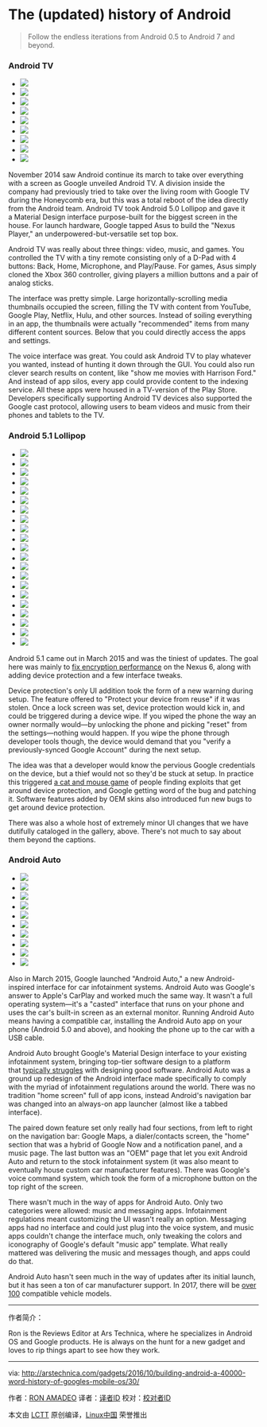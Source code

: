 The (updated) history of Android
============================================================

> Follow the endless iterations from Android 0.5 to Android 7 and beyond.

### Android TV


*   [
     ![](https://cdn.arstechnica.net/wp-content/uploads/2016/10/IMG_0002-22-150x150.jpg) 
    ][2]
*   [
     ![](https://cdn.arstechnica.net/wp-content/uploads/2014/11/device-2014-10-31-172334-150x150.png) 
    ][3]
*   [
     ![](https://cdn.arstechnica.net/wp-content/uploads/2014/11/play-store-2-150x150.png) 
    ][4]
*   [
     ![](https://cdn.arstechnica.net/wp-content/uploads/2014/11/search-2-150x150.png) 
    ][5]
*   [
     ![](https://cdn.arstechnica.net/wp-content/uploads/2014/11/search-1-150x150.png) 
    ][6]
*   [
     ![](https://cdn.arstechnica.net/wp-content/uploads/2014/11/device-2014-10-31-150246-150x150.png) 
    ][7]
*   [
     ![](https://cdn.arstechnica.net/wp-content/uploads/2014/11/device-2014-10-31-1548581-150x150.png) 
    ][8]
*   [
     ![](https://cdn.arstechnica.net/wp-content/uploads/2014/11/device-2014-10-31-170651-150x150.png) 
    ][9]
*   [
     ![](https://cdn.arstechnica.net/wp-content/uploads/2014/11/device-2014-10-31-174128-150x150.png) 
    ][10]

November 2014 saw Android continue its march to take over everything with a screen as Google unveiled Android TV. A division inside the company had previously tried to take over the living room with Google TV during the Honeycomb era, but this was a total reboot of the idea directly from the Android team. Android TV took Android 5.0 Lollipop and gave it a Material Design interface purpose-built for the biggest screen in the house. For launch hardware, Google tapped Asus to build the "Nexus Player," an underpowered-but-versatile set top box.

Android TV was really about three things: video, music, and games. You controlled the TV with a tiny remote consisting only of a D-Pad with 4 buttons: Back, Home, Microphone, and Play/Pause. For games, Asus simply cloned the Xbox 360 controller, giving players a million buttons and a pair of analog sticks.

The interface was pretty simple. Large horizontally-scrolling media thumbnails occupied the screen, filling the TV with content from YouTube, Google Play, Netflix, Hulu, and other sources. Instead of soiling everything in an app, the thumbnails were actually "recommended" items from many different content sources. Below that you could directly access the apps and settings.

The voice interface was great. You could ask Android TV to play whatever you wanted, instead of hunting it down through the GUI. You could also run clever search results on content, like "show me movies with Harrison Ford." And instead of app silos, every app could provide content to the indexing service. All these apps were housed in a TV-version of the Play Store. Developers specifically supporting Android TV devices also supported the Google cast protocol, allowing users to beam videos and music from their phones and tablets to the TV.

### Android 5.1 Lollipop

*   [
     ![](https://cdn.arstechnica.net/wp-content/uploads/2015/03/lock1-150x150.jpg) 
    ][11]
*   [
     ![](https://cdn.arstechnica.net/wp-content/uploads/2015/03/2015-03-14-17.33.58-150x150.png) 
    ][12]
*   [
     ![](https://cdn.arstechnica.net/wp-content/uploads/2015/03/quick-150x150.jpg) 
    ][13]
*   [
     ![](https://cdn.arstechnica.net/wp-content/uploads/2015/03/new-quick-panels-150x150.jpg) 
    ][14]
*   [
     ![](https://cdn.arstechnica.net/wp-content/uploads/2015/03/volumepress-150x150.jpg) 
    ][15]
*   [
     ![](https://cdn.arstechnica.net/wp-content/uploads/2015/03/volumetouch-150x150.jpg) 
    ][16]
*   [
     ![](https://cdn.arstechnica.net/wp-content/uploads/2015/03/volumebell-150x150.jpg) 
    ][17]
*   [
     ![](https://cdn.arstechnica.net/wp-content/uploads/2015/03/interrupts1-150x150.jpg) 
    ][18]
*   [
     ![](https://cdn.arstechnica.net/wp-content/uploads/2015/03/heads-up1-150x150.jpg) 
    ][19]
*   [
     ![](https://cdn.arstechnica.net/wp-content/uploads/2015/03/screen-pin-2-150x150.jpg) 
    ][20]
*   [
     ![](https://cdn.arstechnica.net/wp-content/uploads/2015/03/screen-pin-150x150.jpg) 
    ][21]
*   [
     ![](https://cdn.arstechnica.net/wp-content/uploads/2015/03/gif1-150x150.gif) 
    ][22]
*   [
     ![](https://cdn.arstechnica.net/wp-content/uploads/2015/03/Untitled-1-150x150.gif) 
    ][23]
*   [
     ![](https://cdn.arstechnica.net/wp-content/uploads/2015/03/51-150x150.jpg) 
    ][24]
*   [
     ![](https://cdn.arstechnica.net/wp-content/uploads/2015/03/scrollbar-150x150.jpg) 
    ][25]
*   [
     ![](https://cdn.arstechnica.net/wp-content/uploads/2015/03/simcard-150x150.jpg) 
    ][26]
*   [
     ![](https://cdn.arstechnica.net/wp-content/uploads/2015/03/sip-150x150.jpg) 
    ][27]
*   [
     ![](https://cdn.arstechnica.net/wp-content/uploads/2015/03/status-screen-150x150.jpg) 
    ][28]
*   [
     ![](https://cdn.arstechnica.net/wp-content/uploads/2015/03/time-picker-150x150.jpg) 
    ][29]
*   [
     ![](https://cdn.arstechnica.net/wp-content/uploads/2015/03/icons-150x150.jpg) 
    ][30]
*   [
     ![](https://cdn.arstechnica.net/wp-content/uploads/2015/03/play-store-150x150.jpg) 
    ][31]

Android 5.1 came out in March 2015 and was the tiniest of updates. The goal here was mainly to [fix encryption performance][43] on the Nexus 6, along with adding device protection and a few interface tweaks.

Device protection's only UI addition took the form of a new warning during setup. The feature offered to "Protect your device from reuse" if it was stolen. Once a lock screen was set, device protection would kick in, and could be triggered during a device wipe. If you wiped the phone the way an owner normally would—by unlocking the phone and picking "reset" from the settings—nothing would happen. If you wipe the phone through developer tools though, the device would demand that you "verify a previously-synced Google Account" during the next setup.

The idea was that a developer would know the pervious Google credentials on the device, but a thief would not so they'd be stuck at setup. In practice this triggered [a cat and mouse game][44] of people finding exploits that get around device protection, and Google getting word of the bug and patching it. Software features added by OEM skins also introduced fun new bugs to get around device protection.

There was also a whole host of extremely minor UI changes that we have dutifully cataloged in the gallery, above. There's not much to say about them beyond the captions.

### Android Auto

*   [
     ![](https://cdn.arstechnica.net/wp-content/uploads/2016/10/Android_Auto_The_right_information_for_the_road_ahead_-_YouTube_-_Google_Chrome_2016-10-29_19-49-56-150x150.jpg) 
    ][32]
*   [
     ![](https://cdn.arstechnica.net/wp-content/uploads/2016/10/Android-Auto-150x150.jpg) 
    ][33]
*   [
     ![](https://cdn.arstechnica.net/wp-content/uploads/2015/07/screendump-2015-07-09-105548-150x150.png) 
    ][34]
*   [
     ![](https://cdn.arstechnica.net/wp-content/uploads/2015/07/screendump-2015-07-09-091514-150x150.png) 
    ][35]
*   [
     ![](https://cdn.arstechnica.net/wp-content/uploads/2015/07/screendump-2015-07-10-194221-150x150.png) 
    ][36]
*   [
     ![](https://cdn.arstechnica.net/wp-content/uploads/2015/07/screendump-2015-07-09-110323-150x150.png) 
    ][37]
*   [
     ![](https://cdn.arstechnica.net/wp-content/uploads/2015/07/screendump-2015-07-10-113659-150x150.png) 
    ][38]
*   [
     ![](https://cdn.arstechnica.net/wp-content/uploads/2015/07/screendump-2015-07-09-105654-150x150.png) 
    ][39]
*   [
     ![](https://cdn.arstechnica.net/wp-content/uploads/2015/07/screendump-2015-07-09-1117341-150x150.jpg) 
    ][40]
*   [
     ![](https://cdn.arstechnica.net/wp-content/uploads/2015/07/IMG_3594-150x150.jpg) 
    ][41]

Also in March 2015, Google launched "Android Auto," a new Android-inspired interface for car infotainment systems. Android Auto was Google's answer to Apple's CarPlay and worked much the same way. It wasn't a full operating system—it's a "casted" interface that runs on your phone and uses the car's built-in screen as an external monitor. Running Android Auto means having a compatible car, installing the Android Auto app on your phone (Android 5.0 and above), and hooking the phone up to the car with a USB cable.

Android Auto brought Google's Material Design interface to your existing infotainment system, bringing top-tier software design to a platform that [typically struggles][45] with designing good software. Android Auto was a ground up redesign of the Android interface made specifically to comply with the myriad of infotainment regulations around the world. There was no tradition "home screen" full of app icons, instead Android's navigation bar was changed into an always-on app launcher (almost like a tabbed interface).

The paired down feature set only really had four sections, from left to right on the navigation bar: Google Maps, a dialer/contacts screen, the "home" section that was a hybrid of Google Now and a notification panel, and a music page. The last button was an "OEM" page that let you exit Android Auto and return to the stock infotainment system (it was also meant to eventually house custom car manufacturer features). There was Google's voice command system, which took the form of a microphone button on the top right of the screen.

There wasn't much in the way of apps for Android Auto. Only two categories were allowed: music and messaging apps. Infotainment regulations meant customizing the UI wasn't really an option. Messaging apps had no interface and could just plug into the voice system, and music apps couldn't change the interface much, only tweaking the colors and iconography of Google's default "music app" template. What really mattered was delivering the music and messages though, and apps could do that.

Android Auto hasn't seen much in the way of updates after its initial launch, but it has seen a ton of car manufacturer support. In 2017, there will be [over 100][46] compatible vehicle models.

--------------------------------------------------------------------------------

作者简介：

Ron is the Reviews Editor at Ars Technica, where he specializes in Android OS and Google products. He is always on the hunt for a new gadget and loves to rip things apart to see how they work.


--------------------------------------------------------------------------------

via: http://arstechnica.com/gadgets/2016/10/building-android-a-40000-word-history-of-googles-mobile-os/30/

作者：[RON AMADEO][a]
译者：[译者ID](https://github.com/译者ID)
校对：[校对者ID](https://github.com/校对者ID)

本文由 [LCTT](https://github.com/LCTT/TranslateProject) 原创编译，[Linux中国](https://linux.cn/) 荣誉推出

[a]:http://arstechnica.com/author/ronamadeo/
[1]:https://www.youtube.com/watch?v=Ht8yzpIV9M0
[2]:http://arstechnica.com/gadgets/2016/10/building-android-a-40000-word-history-of-googles-mobile-os/30/#
[3]:http://arstechnica.com/gadgets/2016/10/building-android-a-40000-word-history-of-googles-mobile-os/30/#
[4]:http://arstechnica.com/gadgets/2016/10/building-android-a-40000-word-history-of-googles-mobile-os/30/#
[5]:http://arstechnica.com/gadgets/2016/10/building-android-a-40000-word-history-of-googles-mobile-os/30/#
[6]:http://arstechnica.com/gadgets/2016/10/building-android-a-40000-word-history-of-googles-mobile-os/30/#
[7]:http://arstechnica.com/gadgets/2016/10/building-android-a-40000-word-history-of-googles-mobile-os/30/#
[8]:http://arstechnica.com/gadgets/2016/10/building-android-a-40000-word-history-of-googles-mobile-os/30/#
[9]:http://arstechnica.com/gadgets/2016/10/building-android-a-40000-word-history-of-googles-mobile-os/30/#
[10]:http://arstechnica.com/gadgets/2016/10/building-android-a-40000-word-history-of-googles-mobile-os/30/#
[11]:http://arstechnica.com/gadgets/2016/10/building-android-a-40000-word-history-of-googles-mobile-os/30/#
[12]:http://arstechnica.com/gadgets/2016/10/building-android-a-40000-word-history-of-googles-mobile-os/30/#
[13]:http://arstechnica.com/gadgets/2016/10/building-android-a-40000-word-history-of-googles-mobile-os/30/#
[14]:http://arstechnica.com/gadgets/2016/10/building-android-a-40000-word-history-of-googles-mobile-os/30/#
[15]:http://arstechnica.com/gadgets/2016/10/building-android-a-40000-word-history-of-googles-mobile-os/30/#
[16]:http://arstechnica.com/gadgets/2016/10/building-android-a-40000-word-history-of-googles-mobile-os/30/#
[17]:http://arstechnica.com/gadgets/2016/10/building-android-a-40000-word-history-of-googles-mobile-os/30/#
[18]:http://arstechnica.com/gadgets/2016/10/building-android-a-40000-word-history-of-googles-mobile-os/30/#
[19]:http://arstechnica.com/gadgets/2016/10/building-android-a-40000-word-history-of-googles-mobile-os/30/#
[20]:http://arstechnica.com/gadgets/2016/10/building-android-a-40000-word-history-of-googles-mobile-os/30/#
[21]:http://arstechnica.com/gadgets/2016/10/building-android-a-40000-word-history-of-googles-mobile-os/30/#
[22]:http://arstechnica.com/gadgets/2016/10/building-android-a-40000-word-history-of-googles-mobile-os/30/#
[23]:http://arstechnica.com/gadgets/2016/10/building-android-a-40000-word-history-of-googles-mobile-os/30/#
[24]:http://arstechnica.com/gadgets/2016/10/building-android-a-40000-word-history-of-googles-mobile-os/30/#
[25]:http://arstechnica.com/gadgets/2016/10/building-android-a-40000-word-history-of-googles-mobile-os/30/#
[26]:http://arstechnica.com/gadgets/2016/10/building-android-a-40000-word-history-of-googles-mobile-os/30/#
[27]:http://arstechnica.com/gadgets/2016/10/building-android-a-40000-word-history-of-googles-mobile-os/30/#
[28]:http://arstechnica.com/gadgets/2016/10/building-android-a-40000-word-history-of-googles-mobile-os/30/#
[29]:http://arstechnica.com/gadgets/2016/10/building-android-a-40000-word-history-of-googles-mobile-os/30/#
[30]:http://arstechnica.com/gadgets/2016/10/building-android-a-40000-word-history-of-googles-mobile-os/30/#
[31]:http://arstechnica.com/gadgets/2016/10/building-android-a-40000-word-history-of-googles-mobile-os/30/#
[32]:http://arstechnica.com/gadgets/2016/10/building-android-a-40000-word-history-of-googles-mobile-os/30/#
[33]:http://arstechnica.com/gadgets/2016/10/building-android-a-40000-word-history-of-googles-mobile-os/30/#
[34]:http://arstechnica.com/gadgets/2016/10/building-android-a-40000-word-history-of-googles-mobile-os/30/#
[35]:http://arstechnica.com/gadgets/2016/10/building-android-a-40000-word-history-of-googles-mobile-os/30/#
[36]:http://arstechnica.com/gadgets/2016/10/building-android-a-40000-word-history-of-googles-mobile-os/30/#
[37]:http://arstechnica.com/gadgets/2016/10/building-android-a-40000-word-history-of-googles-mobile-os/30/#
[38]:http://arstechnica.com/gadgets/2016/10/building-android-a-40000-word-history-of-googles-mobile-os/30/#
[39]:http://arstechnica.com/gadgets/2016/10/building-android-a-40000-word-history-of-googles-mobile-os/30/#
[40]:http://arstechnica.com/gadgets/2016/10/building-android-a-40000-word-history-of-googles-mobile-os/30/#
[41]:http://arstechnica.com/gadgets/2016/10/building-android-a-40000-word-history-of-googles-mobile-os/30/#
[42]:http://arstechnica.com/author/ronamadeo/
[43]:http://arstechnica.com/gadgets/2015/03/a-look-at-android-5-1-speed-security-tweaks/
[44]:http://www.androidpolice.com/2016/08/11/rootjunky-discovers-frp-bypass-method-newer-samsung-phones/
[45]:http://www.autoblog.com/2014/10/27/consumer-reports-reliability-infotainment-woes/
[46]:http://www.usatoday.com/story/money/cars/2016/10/11/android-auto-comes-more-than-100-car-models-2017/91884366/
[47]:http://arstechnica.com/gadgets/2016/10/building-android-a-40000-word-history-of-googles-mobile-os/1/
[48]:http://arstechnica.com/gadgets/2016/10/building-android-a-40000-word-history-of-googles-mobile-os/2/
[49]:http://arstechnica.com/gadgets/2016/10/building-android-a-40000-word-history-of-googles-mobile-os/29/
[50]:http://arstechnica.com/gadgets/2016/10/building-android-a-40000-word-history-of-googles-mobile-os/31/
[51]:http://arstechnica.com/gadgets/2016/10/building-android-a-40000-word-history-of-googles-mobile-os/32/
[52]:http://arstechnica.com/gadgets/2016/10/building-android-a-40000-word-history-of-googles-mobile-os/33/
[53]:http://arstechnica.com/gadgets/2016/10/building-android-a-40000-word-history-of-googles-mobile-os/31/
